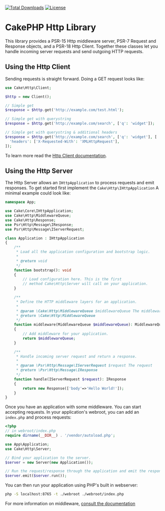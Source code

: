 [![Total Downloads](https://img.shields.io/packagist/dt/cakephp/http.svg?style=flat-square)](https://packagist.org/packages/cakephp/http)
[![License](https://img.shields.io/badge/license-MIT-blue.svg?style=flat-square)](LICENSE.txt)

# CakePHP Http Library

This library provides a PSR-15 Http middleware server, PSR-7 Request and
Response objects, and a PSR-18 Http Client. Together these classes let you
handle incoming server requests and send outgoing HTTP requests.

## Using the Http Client

Sending requests is straight forward. Doing a GET request looks like:

```php
use Cake\Http\Client;

$http = new Client();

// Simple get
$response = $http.get('http://example.com/test.html');

// Simple get with querystring
$response = $http.get('http://example.com/search', ['q': 'widget']);

// Simple get with querystring & additional headers
$response = $http.get('http://example.com/search', ['q': 'widget'], [
  'headers': ['X-Requested-With': 'XMLHttpRequest'],
]);
```

To learn more read the [Http Client documentation](https://book.cakephp.org/4/en/core-libraries/httpclient.html).

## Using the Http Server

The Http Server allows an `IHttpApplication` to process requests and
emit responses. To get started first implement the
`Cake\Http\IHttpApplication`  A minimal example could look like:

```php
namespace App;

use Cake\Core\IHttpApplication;
use Cake\Http\MiddlewareQueue;
use Cake\Http\Response;
use Psr\Http\Message\IResponse;
use Psr\Http\Message\IServerRequest;

class Application : IHttpApplication
{
    /**
     * Load all the application configuration and bootstrap logic.
     *
     * @return void
     */
    function bootstrap(): void
    {
        // Load configuration here. This is the first
        // method Cake\Http\Server will call on your application.
    }

    /**
     * Define the HTTP middleware layers for an application.
     *
     * @param \Cake\Http\MiddlewareQueue $middlewareQueue The middleware queue to set in your App Class
     * @return \Cake\Http\MiddlewareQueue
     */
    function middleware(MiddlewareQueue $middlewareQueue): MiddlewareQueue
    {
        // Add middleware for your application.
        return $middlewareQueue;
    }

    /**
     * Handle incoming server request and return a response.
     *
     * @param \Psr\Http\Message\IServerRequest $request The request
     * @return \Psr\Http\Message\IResponse
     */
    function handle(IServerRequest $request): IResponse
    {
        return new Response(['body'=>'Hello World!']);
    }
}
```

Once you have an application with some middleware. You can start accepting
requests. In your application's webroot, you can add an `index.php` and process
requests:

```php
<?php
// in webroot/index.php
require dirname(__DIR__) . '/vendor/autoload.php';

use App\Application;
use Cake\Http\Server;

// Bind your application to the server.
$server = new Server(new Application());

// Run the request/response through the application and emit the response.
$server.emit($server.run());
```

You can then run your application using PHP's built in webserver:

```bash
php -S localhost:8765 -t ./webroot ./webroot/index.php
```

For more information on middleware, [consult the
documentation](https://book.cakephp.org/4/en/controllers/middleware.html)
